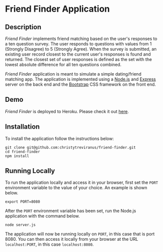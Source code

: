 # Friend Finder Application

## Description

*Friend Finder* implements friend matching based on the user's responses to a ten question survey. The user responds to questions with values from 1 (Strongly Disagree) to 5 (Strongly Agree). When the survey is submitted, an existing user record closest to the current user's responses is found and returned. The closest set of user responses is defined as the set with the lowest absolute difference for all ten questions combined.

*Friend Finder* application is meant to simulate a simple dating/friend matching app. The application is implemented using a [Node.js](https://nodejs.org/en/) and [Express](https://expressjs.com/) server on the back end and the [Bootstrap](https://getbootstrap.com) CSS framework on the front end.

## Demo
	
*Friend Finder* is deployed to Heroku. Please check it out [here](https://shielded-ravine-88628.herokuapp.com/).

## Installation

To install the application follow the instructions below:

	git clone git@github.com:christytreviranus/friend-finder.git
	cd friend-finder
	npm install
	
## Running Locally

To run the application locally and access it in your browser, first set the `PORT` environment variable to the value of your choice. An example is shown below.

	export PORT=8080
	
After the `PORT` environment variable has been set, run the Node.js application with the command below.

	node server.js
	
The application will now be running locally on `PORT`, in this case that is port 8080. You can then access it locally from your browser at the URL `localhost:PORT`, in this case `localhost:8080`.